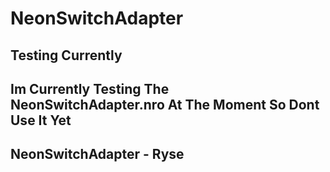 # NeonSwitchAdapter
Testing Currently
-----------------
Im Currently Testing The NeonSwitchAdapter.nro At The Moment So Dont Use It Yet
------------------
NeonSwitchAdapter - Ryse
-----------------
